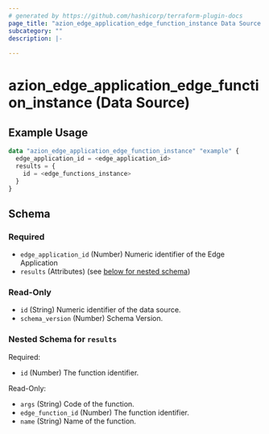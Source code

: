 ```yaml
---
# generated by https://github.com/hashicorp/terraform-plugin-docs
page_title: "azion_edge_application_edge_function_instance Data Source - terraform-provider-azion"
subcategory: ""
description: |-
  
---
```


# azion_edge_application_edge_function_instance (Data Source)



## Example Usage

```terraform
data "azion_edge_application_edge_function_instance" "example" {
  edge_application_id = <edge_application_id>
  results = {
    id = <edge_functions_instance>
  }
}
```

<!-- schema generated by tfplugindocs -->
## Schema

### Required

- `edge_application_id` (Number) Numeric identifier of the Edge Application
- `results` (Attributes) (see [below for nested schema](#nestedatt--results))

### Read-Only

- `id` (String) Numeric identifier of the data source.
- `schema_version` (Number) Schema Version.

<a id="nestedatt--results"></a>
### Nested Schema for `results`

Required:

- `id` (Number) The function identifier.

Read-Only:

- `args` (String) Code of the function.
- `edge_function_id` (Number) The function identifier.
- `name` (String) Name of the function.


